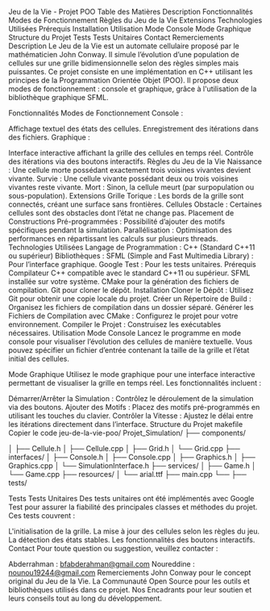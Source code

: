 Jeu de la Vie - Projet POO
Table des Matières
Description
Fonctionnalités
Modes de Fonctionnement
Règles du Jeu de la Vie
Extensions
Technologies Utilisées
Prérequis
Installation
Utilisation
Mode Console
Mode Graphique
Structure du Projet
Tests
Tests Unitaires
Contact
Remerciements
Description
Le Jeu de la Vie est un automate cellulaire proposé par le mathématicien John Conway. Il simule l’évolution d’une population de cellules sur une grille bidimensionnelle selon des règles simples mais puissantes. Ce projet consiste en une implémentation en C++ utilisant les principes de la Programmation Orientée Objet (POO). Il propose deux modes de fonctionnement : console et graphique, grâce à l'utilisation de la bibliothèque graphique SFML.

Fonctionnalités
Modes de Fonctionnement
Console :

Affichage textuel des états des cellules.
Enregistrement des itérations dans des fichiers.
Graphique :

Interface interactive affichant la grille des cellules en temps réel.
Contrôle des itérations via des boutons interactifs.
Règles du Jeu de la Vie
Naissance : Une cellule morte possédant exactement trois voisines vivantes devient vivante.
Survie : Une cellule vivante possédant deux ou trois voisines vivantes reste vivante.
Mort : Sinon, la cellule meurt (par surpopulation ou sous-population).
Extensions
Grille Torique : Les bords de la grille sont connectés, créant une surface sans frontières.
Cellules Obstacle : Certaines cellules sont des obstacles dont l’état ne change pas.
Placement de Constructions Pré-programmées : Possibilité d’ajouter des motifs spécifiques pendant la simulation.
Parallélisation : Optimisation des performances en répartissant les calculs sur plusieurs threads.
Technologies Utilisées
Langage de Programmation : C++ (Standard C++11 ou supérieur)
Bibliothèques :
SFML (Simple and Fast Multimedia Library) : Pour l’interface graphique.
Google Test : Pour les tests unitaires.
Prérequis
Compilateur C++ compatible avec le standard C++11 ou supérieur.
SFML installée sur votre système.
CMake pour la génération des fichiers de compilation.
Git pour cloner le dépôt.
Installation
Cloner le Dépôt : Utilisez Git pour obtenir une copie locale du projet.
Créer un Répertoire de Build : Organisez les fichiers de compilation dans un dossier séparé.
Générer les Fichiers de Compilation avec CMake : Configurez le projet pour votre environnement.
Compiler le Projet : Construisez les exécutables nécessaires.
Utilisation
Mode Console
Lancez le programme en mode console pour visualiser l’évolution des cellules de manière textuelle. Vous pouvez spécifier un fichier d’entrée contenant la taille de la grille et l’état initial des cellules.

Mode Graphique
Utilisez le mode graphique pour une interface interactive permettant de visualiser la grille en temps réel. Les fonctionnalités incluent :

Démarrer/Arrêter la Simulation : Contrôlez le déroulement de la simulation via des boutons.
Ajouter des Motifs : Placez des motifs pré-programmés en utilisant les touches du clavier.
Contrôler la Vitesse : Ajustez le délai entre les itérations directement dans l’interface.
Structure du Projet
makefile
Copier le code
jeu-de-la-vie-poo/
Projet_Simulation/
├── components/

│   ├── Cellule.h
│   ├── Cellule.cpp
│   ├── Grid.h
│   └── Grid.cpp
├── interfaces/
│   ├── Console.h
│   ├── Console.cpp
│   ├── Graphics.h
│   ├── Graphics.cpp
│   └── SimulationInterface.h
├── services/
│   ├── Game.h
│   └── Game.cpp
├── resources/
│   └── arial.ttf
├── main.cpp
└── ├── tests/             

Tests
Tests Unitaires
Des tests unitaires ont été implémentés avec Google Test pour assurer la fiabilité des principales classes et méthodes du projet. Ces tests couvrent :

L'initialisation de la grille.
La mise à jour des cellules selon les règles du jeu.
La détection des états stables.
Les fonctionnalités des boutons interactifs.
Contact
Pour toute question ou suggestion, veuillez contacter :

Abderrahman : bfabderahman@gmail.com
Noureddine : nounou19244@gmail.com
Remerciements
John Conway pour le concept original du Jeu de la Vie.
La Communauté Open Source pour les outils et bibliothèques utilisés dans ce projet.
Nos Encadrants pour leur soutien et leurs conseils tout au long du développement.

